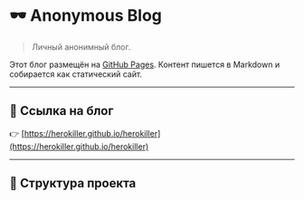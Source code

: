 # 🕶️ Anonymous Blog

> Личный анонимный блог.

Этот блог размещён на [GitHub Pages](https://pages.github.com/). Контент пишется в Markdown и собирается как статический сайт.

---

## 🔗 Ссылка на блог

👉 [https://herokiller.github.io/herokiller](https://herokiller.github.io/herokiller)

---

## 📁 Структура проекта


